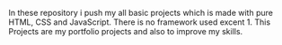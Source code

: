 In these repository i push my all basic projects which is made with pure HTML, CSS and JavaScript. There is no framework used excent 1. This Projects are my portfolio projects and also to improve my skills.
